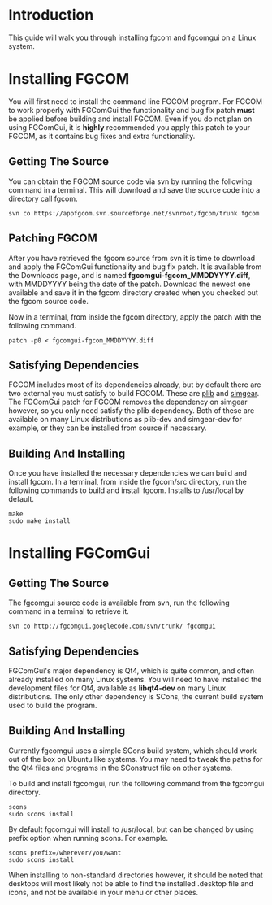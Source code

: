 

# Introduction #
This guide will walk you through installing fgcom and fgcomgui on a Linux system.

# Installing FGCOM #
You will first need to install the command line FGCOM program. For FGCOM to work properly with FGComGui the functionality and bug fix patch **must** be applied before building and install FGCOM. Even if you do not plan on using FGComGui, it is **highly** recommended you apply this patch to your FGCOM, as it contains bug fixes and extra functionality.

## Getting The Source ##
You can obtain the FGCOM source code via svn by running the following command in a terminal. This will download and save the source code into a directory call fgcom.
```
svn co https://appfgcom.svn.sourceforge.net/svnroot/fgcom/trunk fgcom
```

## Patching FGCOM ##
After you have retrieved the fgcom source from svn it is time to download and apply the FGComGui functionality and bug fix patch. It is available from the Downloads page, and is named **fgcomgui-fgcom\_MMDDYYYY.diff**, with MMDDYYYY being the date of the patch. Download the newest one available and save it in the fgcom directory created when you checked out the fgcom source code.

Now in a terminal, from inside the fgcom directory, apply the patch with the following command.
```
patch -p0 < fgcomgui-fgcom_MMDDYYYY.diff
```

## Satisfying Dependencies ##
FGCOM includes most of its dependencies already, but by default there are two external you must satisfy to build FGCOM. These are [plib](http://plib.sourceforge.net) and [simgear](http://www.simgear.org). The FGComGui patch for FGCOM removes the dependency on simgear however, so you only need satisfy the plib dependency. Both of these are available on many Linux distributions as plib-dev and simgear-dev for example, or they can be installed from source if necessary.

## Building And Installing ##
Once you have installed the necessary dependencies we can build and install fgcom. In a terminal, from inside the fgcom/src directory, run the following commands to build and install fgcom. Installs to /usr/local by default.
```
make
sudo make install
```

# Installing FGComGui #
## Getting The Source ##
The fgcomgui source code is available from svn, run the following command in a terminal to retrieve it.
```
svn co http://fgcomgui.googlecode.com/svn/trunk/ fgcomgui
```

## Satisfying Dependencies ##
FGComGui's major dependency is Qt4, which is quite common, and often already installed on many Linux systems. You will need to have installed the development files for Qt4, available as **libqt4-dev** on many Linux distributions. The only other dependency is SCons, the current build system used to build the program.

## Building And Installing ##
Currently fgcomgui uses a simple SCons build system, which should work out of the box on Ubuntu like systems. You may need to tweak the paths for the Qt4 files and programs in the SConstruct file on other systems.

To build and install fgcomgui, run the following command from the fgcomgui directory.
```
scons
sudo scons install
```

By default fgcomgui will install to /usr/local, but can be changed by using prefix option when running scons. For example.

```
scons prefix=/wherever/you/want
sudo scons install
```

When installing to non-standard directories however, it should be noted that desktops will most likely not be able to find the installed .desktop file and icons, and not be available in your menu or other places.